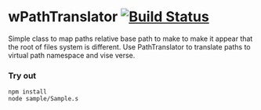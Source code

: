 
# wPathTranslator [![Build Status](https://travis-ci.org/Wandalen/wPathTranslator.svg?branch=master)](https://travis-ci.org/Wandalen/wPathTranslator)

Simple class to map paths relative base path to make to make it appear that the root of files system is different.  Use PathTranslator to translate paths to virtual path namespace and vise verse.

### Try out
```
npm install
node sample/Sample.s
```







